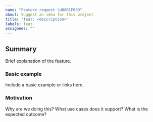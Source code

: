 ```yaml
---
name: "Feature request \U0001F680"
about: Suggest an idea for this project
title: "feat: <description>"
labels: feat
assignees: ""
---
```


## Summary

Brief explanation of the feature.

### Basic example

Include a basic example or links here.

### Motivation

Why are we doing this? What use cases does it support? What is the expected outcome?
